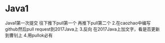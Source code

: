 # Java1
Java1第一次提交
往下推下pull第一个
再推下pull第二个
2.在caozhao中编写github然后pull request到2017Java上
3.反向 在2017Java上加文字，看是否更新到曹钊上
4.用pullok必有
